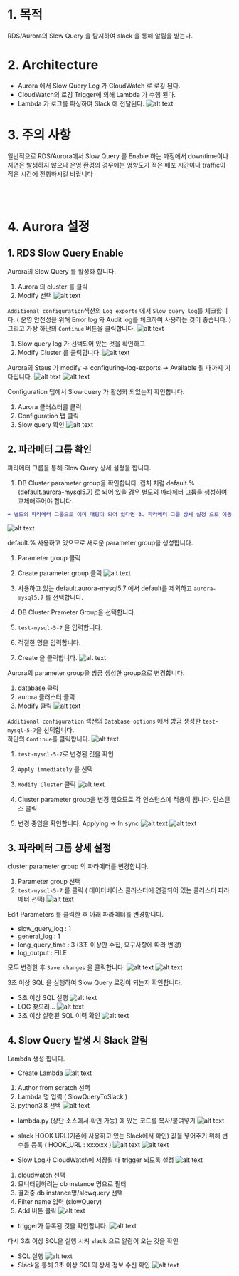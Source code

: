 # 1. 목적
RDS/Aurora의 Slow Query 을 탐지하여 slack 을 통해 알림을 받는다.

# 2. Architecture
- Aurora 에서 Slow Query Log 가 CloudWatch 로 로깅 된다.
- CloudWatch의 로깅 Trigger에 의해 Lambda 가 수행 된다.
- Lambda 가 로그를 파싱하여 Slack 에 전달된다.
![alt text](img/iShot_2023-02-04_22.10.30.png)

# 3. 주의 사항
일반적으로 RDS/Aurora에서 Slow Query 를 Enable 하는 과정에서 downtime이나 지연은 발생하지 않으나 운영 환경의 경우에는 영향도가 적은 배포 시간이나 traffic이 적은 시간에 진행하시길 바랍니다

<br><br>

# 4. Aurora 설정

## 1. RDS Slow Query Enable
Aurora의 Slow Query 를 활성화 합니다.
1. Aurora 의 cluster 를 클릭
2. Modify 선택 
![alt text](img/iShot_2023-02-04_20.33.07.png)

`Additional configuration`섹션의 `Log exports` 에서 `Slow query log`를 체크합니다. ( 운영 안전성을 위해 Error log 와 Audit log를 체크하여 사용하는 것이 좋습니다. ) 
그리고 가장 하단의 `Continue` 버튼을 클릭합니다.
![alt text](img/iShot_2023-02-04_20.37.10.png)


1. Slow query log 가 선택되어 있는 것을 확인하고
2. Modify Cluster 를 클릭합니다.
![alt text](img/iShot_2023-02-04_20.40.03.png)


Aurora의 Staus 가 modify -> configuring-log-exports -> Available 될 때까지 기다립니다.
![alt text](img/iShot_2023-02-04_20.41.32.png)
![alt text](img/iShot_2023-02-04_20.45.06.png)

Configuration 탭에서 Slow query 가 활성화 되었는지 확인합니다.
1. Aurora 클러스터를 클릭
2. Configuration 탭 클릭
3. Slow query 확인
![alt text](img/iShot_2023-02-04_20.46.31.png)

## 2. 파라메터 그룹 확인
파라메터 그룹을 통해 Slow Query 상세 설정을 합니다.
1. DB Cluster parameter group을 확인합니다. 캡처 처럼 default.% (default.aurora-mysql5.7) 로 되어 있을 경우 별도의 파라페터 그룹을 생성하여 교체해주어야 합니다.

```diff
+ 별도의 파라메터 그룹으로 이미 매핑이 되어 있다면 3. 파라메터 그룹 상세 설정 으로 이동합니다.
```

![alt text](img/iShot_2023-02-04_20.50.11.png)

default.% 사용하고 있으므로 새로운 parameter group을 생성합니다.
1. Parameter group 클릭
2. Create parameter group 클릭
![alt text](img/iShot_2023-02-04_20.53.49.png)

1. 사용하고 있는 default.aurora-mysql5.7 에서 default를 제외하고 `aurora-mysql5.7` 를 선택합니다.
2. DB Cluster Prameter Group을 선택합니다.
3. `test-mysql-5-7` 을 입력합니다.
4. 적절한 명을 입력합니다.
5. Create 을 클릭합니다.
![alt text](img/iShot_2023-02-04_20.56.07.png)


Aurora의 parameter group을 방금 생성한 group으로 변경합니다.
1. database 클릭
2. aurora 클러스터 클릭
3. Modify 클릭
![alt text](img/iShot_2023-02-04_20.59.17.png)

`Additional configuration` 섹션의 `Database options` 에서 방금 생성한 `test-mysql-5-7`을 선택합니다.<br>
하단의 `Continue`를 클릭합니다.
![alt text](img/iShot_2023-02-04_21.01.01.png)


1. `test-mysql-5-7`로 변경된 것을 확인
2. `Apply immediately` 를 선택
3. `Modify Cluster` 클릭
![alt text](img/iShot_2023-02-04_21.03.39.png)


1. Cluster parameter group을 변경 했으므로 각 인스턴스에 적용이 됩니다. 인스턴스 클릭
2. 변경 중임을 확인합니다. Applying -> In sync
![alt text](img/iShot_2023-02-04_21.15.12.png)
![alt text](img/iShot_2023-02-04_21.19.21.png)

## 3. 파라메터 그룹 상세 설정
cluster parameter group 의 파라메터를 변경합니다.
1. Parameter group 선택
2. `test-mysql-5-7` 를 클릭 ( 데이터베이스 클러스터에 연결되어 있는 클러스터 파라메터 선택)
![alt text](img/iShot_2023-02-04_21.22.39.png)

Edit Parameters 를 클릭한 후 아래 파라메터를 변경합니다.
- slow_query_log : 1
- general_log : 1
- long_query_time : 3 (3초 이상만 수집, 요구사항에 따라 변경)
- log_output : FILE <br>

모두 변경한 후 `Save changes` 을 클릭합니다.
![alt text](img/iShot_2023-02-04_21.23.54.png)
![alt text](img/iShot_2023-02-04_21.25.20.png)

3초 이상 SQL 을 실행하여 Slow Query 로깅이 되는지 확인합니다.
- 3초 이상 SQL 실행
![alt text](img/iShot_2023-02-04_21.30.57.png)
- LOG 찾으러...
![alt text](img/iShot_2023-02-04_21.32.54.png)
- 3초 이상 실행된 SQL 이력 확인
![alt text](img/iShot_2023-02-04_21.34.15.png)


## 4. Slow Query 발생 시 Slack 알림
Lambda 생성 합니다.
- Create Lambda
![alt text](img/iShot_2023-02-04_21.40.13.png)

1. Author from scratch 선택
2. Lambda 명 입력 ( SlowQueryToSlack )
3. python3.8 선택
![alt text](img/iShot_2023-02-04_21.41.45.png)

- lambda.py (상단 소스에서 확인 가능) 에 있는 코드를 복사/붙여넣기
![alt text](img/iShot_2023-02-04_21.44.32.png)

- slack HOOK URL(기존에 사용하고 있는 Slack에서 확인) 값을 넣어주기 위해 변수를 등록 ( HOOK_URL : xxxxxx )
![alt text](img/iShot_2023-02-04_21.46.01.png)
![alt text](img/iShot_2023-02-04_21.48.13.png)

- Slow Log가 CloudWatch에 저장될 때 trigger 되도록 설정
![alt text](img/iShot_2023-02-04_21.49.29.png)



1. cloudwatch 선택
2. 모니터링하려는 db instance 명으로 필터
3. 결과중 db instance명/slowquery 선택
4. Filter name 입력 (slowQuery)
5. Add 버튼 클릭
![alt text](img/iShot_2023-02-04_21.51.12.png)

- trigger가 등록된 것을 확인합니다.
![alt text](img/iShot_2023-02-04_21.53.27.png)

다시 3초 이상 SQL을 실행 시켜 slack 으로 알람이 오는 것을 확인

- SQL 실행
![alt text](img/iShot_2023-02-04_21.54.30.png)
- Slack을 통해 3초 이상 SQL의 상세 정보 수신 확인
![alt text](img/iShot_2023-02-04_21.55.01.png)
